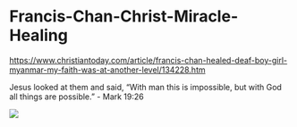 # Francis-Chan-Christ-Miracle-Healing
https://www.christiantoday.com/article/francis-chan-healed-deaf-boy-girl-myanmar-my-faith-was-at-another-level/134228.htm

Jesus looked at them and said, “With man this is impossible, but with God all things are possible.” - Mark 19:26

![](https://images-na.ssl-images-amazon.com/images/I/51aJ7NnvW-L._SX384_BO1,204,203,200_.jpg)
